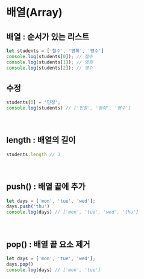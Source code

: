 # 배열(Array) 

## 배열 : 순서가 있는 리스트  
  ```jsx
  let students = ['철수', '영희', '영수']
  console.log(students[0]); // 철수
  console.log(students[1]); // 영희
  console.log(students[2]); // 영수
  ```

## 수정
  ```jsx
  students[0] = '민정';
  console.log(students) // ['민정', '영희', '영수']
  ```
<br>

## length : 배열의 길이
  ```jsx
  students.length // 3
  ```
<br>

## push() : 배열 끝에 추가
  ``` jsx  
  let days = ['mon', 'tue', 'wed'];
  days.push('thu')
  console.log(days) // ['mon', 'tue', 'wed', 'thu']
  ```  
<br>

## pop() : 배열 끝 요소 제거
  ```jsx
  let days = ['mon', 'tue', 'wed'];  
  days.pop()
  console.log(days) // ['mon', 'tue']
  ```    
    